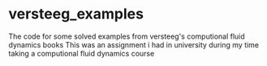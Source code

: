 # versteeg_examples
The code for some solved examples from versteeg's computional fluid dynamics books
This was an assignment i had in university during my time taking a computional fluid dynamics course

